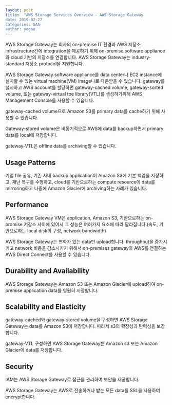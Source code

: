 ```yaml
---
layout: post
title:  "AWS Storage Services Overview - AWS Storage Gateway
date: 2019-02-27
categories: SAA
author: yogae
---
```


AWS Storage Gateway는 회사의 on-premise IT 환경과 AWS 저장소 infrastructure간에 integration을 제공하기 위해 on-premise software appliance와 cloud 기반의 저장소를 연결합니다. AWS Storage Gateway는 industry-standard 저장소 protocol을 지원합니다.

AWS Storage Gateway software appliance를 data center나 EC2 instance에 설치할 수 있는 virtual machine(VM) image나로 다운받을 수 있습니다. gateway를 설시하고 AWS account를 할당하면 gateway-cached volume, gateway-sorted volume, 또는 gateway-virtual tpe library(VTL)를 생성하기위해 AWS Management Console을 사용할 수 있습니다.

 gateway-cached volume으로 Amazon S3를 primary data를 cache하기 위해 사용할 수 있습니다. 

Gateway-stored volume은 비동기적으로 AWS에 data를 backup하면서 primary data를 local에 저장합니다.

gateway-VTL은 offline data를 archiving할 수 있습니다.

## Usage Patterns

기업 file 공유, 기존 사내 backup application이 Amazon S3에 기본 백업을 저장하고, 재난 복구를 수행하고, cloud를 기반으로하는 compute resource에 data를 mirroring하고 나중에 Amazon Glacier에 archiving하는 사례가 있습니다.

## Performance

AWS Storage Gateway VM은 application, Amazon S3, 기반으로하는 on-promise 저장소 사이에 있어서 그 성능은 여러가지 요소에 따라 달라집니다.(속도, 기반으로하는 local disk의 구성, network bandwidth)

AWS Storage Gateway는 변화가 있는 data만 upload합니다. throughput을 증가시키고 network 비용을 감소시키기 위해서 on-premises gateway와 AWS를 연결하는 AWS Direct Connect를 사용할 수 있습니다.

## Durability and Availability

AWS Storage Gateway는 Amazon S3 또는 Amazon Glacier에 upload하여 on-premise application data를 영원히 저장합니다.

## Scalability and Elasticity

gateway-cached와 gateway-stored volume을 구성하면 AWS Storage Gateway는 data를 Amazon S3에 저장합니다. 따라서 s3의 확장성과 탄력성을 보장합니다.

gateway-VTL 구성하면 AWS Storage Gateway는 Amazon s3 또는 Amazon Glacier에 data를 저장합니다.

## Security

IAM는 AWS Storage Gateway로 접근을 관리하여 보안을 제공합니다.

AWS Storage Gateway는 AWS로 전송하거나 받는 모든 data를 SSL을 사용하여 encrypt합니다. 